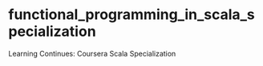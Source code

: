 # functional_programming_in_scala_specialization
Learning Continues: Coursera Scala Specialization 
